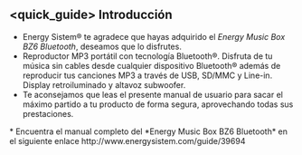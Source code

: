 ## <quick_guide> Introducción

* Energy Sistem® te agradece que hayas adquirido el *Energy Music Box BZ6 Bluetooth*, deseamos que lo disfrutes.
* Reproductor MP3 portátil con tecnología Bluetooth®. Disfruta de tu música sin cables desde cualquier dispositivo Bluetooth® además de reproducir tus canciones MP3 a través de USB, SD/MMC y Line-in. Display retroiluminado y altavoz subwoofer.
* Te aconsejamos que leas el presente manual de usuario para sacar el máximo partido a tu producto de forma segura, aprovechando todas sus prestaciones.
<unique>
* Encuentra el manual completo del *Energy Music Box BZ6 Bluetooth* en el siguiente enlace http://www.energysistem.com/guide/39694 </unique> </quick_guide>
